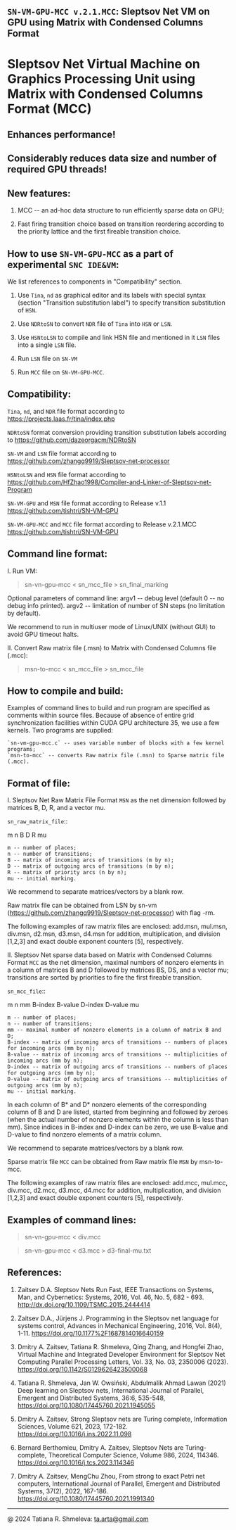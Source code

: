 ## `SN-VM-GPU-MCC v.2.1.MCC`: Sleptsov Net VM on GPU using Matrix with Condensed Columns Format

# Sleptsov Net Virtual Machine on Graphics Processing Unit using Matrix with Condensed Columns Format (MCC) 


## Enhances performance!
## Considerably reduces data size and number of required GPU threads!


New features:
-------------

1) MCC -- an ad-hoc data structure to run efficiently sparse data on GPU;

2) Fast firing transition choice based on transition reordering according to the priority lattice and the first fireable transition choice.


How to use `SN-VM-GPU-MCC` as a part of experimental `SNC IDE&VM`:
------------------------------------------------------------------

We list references to components in "Compatibility" section.

1) Use `Tina`, `nd` as graphical editor and its labels with special syntax (section "Transition substitution label") to specify transition substitution of `HSN`.

2) Use `NDRtoSN` to convert `NDR` file of `Tina` into `HSN` or `LSN`. 

3) Use `HSNtoLSN` to compile and link HSN file and mentioned in it `LSN` files into a single `LSN` file.

4) Run `LSN` file on `SN-VM` 

5) Run `MCC` file on `SN-VM-GPU-MCC`.


Compatibility: 
-------------- 

`Tina`, `nd`, and `NDR` file format according to https://projects.laas.fr/tina/index.php

`NDRtoSN` format conversion providing transition substitution labels according to https://github.com/dazeorgacm/NDRtoSN

`SN-VM` and `LSN` file format according to https://github.com/zhangq9919/Sleptsov-net-processor

`HSNtoLSN` and `HSN` file format according to https://github.com/HfZhao1998/Compiler-and-Linker-of-Sleptsov-net-Program

`SN-VM-GPU` and `MSN` file format according to Release v.1.1 https://github.com/tishtri/SN-VM-GPU

`SN-VM-GPU-MCC` and `MCC` file format according to Release v.2.1.MCC https://github.com/tishtri/SN-VM-GPU


Command line format: 
-------------------- 

I. Run VM:

   >sn-vn-gpu-mcc < sn_mcc_file > sn_final_marking
   
   Optional parameters of command line: 
    	argv1 -- debug level (default 0 -- no debug info printed).
    	argv2 -- limitation of number of SN steps  (no limitation by default).
   	
   We recommend to run in multiuser mode  of Linux/UNIX (without GUI) to avoid GPU timeout halts.
   
II. Convert Raw matrix file (.msn) to Matrix with Condensed Columns file (.mcc):

   >msn-to-mcc < sn_mcc_file > sn_mcc_file
   

How to compile and build:
-------------------------

Examples of command lines to build and run program are specified as comments within source files. Because of absence of entire grid synchronization facilities within CUDA GPU architecture 35, we use a few kernels. Two programs are supplied:

	`sn-vm-gpu-mcc.c` -- uses variable number of blocks with a few kernel programs;
	`msn-to-mcc` -- converts Raw matrix file (.msn) to Sparse matrix file (.mcc).
   

Format of file:
---------------

I. Sleptsov Net Raw Matrix File Format `MSN` as the net dimension followed by matrices B, D, R, and a vector mu. 

`sn_raw_matrix_file`::

m n
B
D
R
mu

	m -- number of places;
	n -- number of transitions;
	B -- matrix of incoming arcs of transitions (m by n);
	D -- matrix of outgoing arcs of transitions (m by n);
	R -- matrix of priority arcs (n by n);
	mu -- initial marking.
	
We recommend to separate matrices/vectors by a blank row.

Raw matrix file can be obtained from LSN by sn-vm (https://github.com/zhangq9919/Sleptsov-net-processor) with flag -rm. 

The following examples of raw matrix files are enclosed: add.msn, mul.msn, div.msn, d2.msn, d3.msn, d4.msn for addition, multiplication, and division [1,2,3] and exact double exponent counters [5], respectively. 


II. Sleptsov Net sparse data based on Matrix with Condensed Columns Format `MCC` as the net dimension, maximal numbers of nonzero elements in a column of matrices B and D followed by matrices BS, DS, and a vector mu; transitions are sorted by priorities to fire the first fireable transition.

`sn_mcc_file`::

m n mm
B-index
B-value
D-index
D-value
mu

	m -- number of places;
	n -- number of transitions;
	mm -- maximal number of nonzero elements in a column of matrix B and D;
	B-index -- matrix of incoming arcs of transitions -- numbers of places for incoming arcs (mm by n);
	B-value -- matrix of incoming arcs of transitions -- multiplicities of incoming arcs (mm by n);
	D-index -- matrix of outgoing arcs of transitions -- numbers of places for outgoing arcs (mm by n);
	D-value -- matrix of outgoing arcs of transitions -- multiplicities of outgoing arcs (mm by n);
	mu -- initial marking.
	
In each column of B* and D* nonzero elements of the corresponding column of B and D are listed, started from beginning and followed by zeroes (when the actual number of nonzero elements within the column is less than mm). Since indices in B-index and D-index can be zero, we use B-value and D-value to find nonzero elements of a matrix column.
	
We recommend to separate matrices/vectors by a blank row.

Sparse matrix file `MCC` can be obtained from Raw matrix file `MSN` by msn-to-mcc. 

The following examples of raw matrix files are enclosed: add.mcc, mul.mcc, div.mcc, d2.mcc, d3.mcc, d4.mcc for addition, multiplication, and division [1,2,3] and exact double exponent counters [5], respectively. 

     
Examples of command lines: 
-------------------------- 

   >sn-vn-gpu-mcc < div.mcc
   
   >sn-vn-gpu-mcc < d3.mcc > d3-final-mu.txt
   
   
References: 
----------- 
1. Zaitsev D.A. Sleptsov Nets Run Fast, IEEE Transactions on Systems, Man, and Cybernetics: Systems, 2016, Vol. 46, No. 5, 682 - 693. http://dx.doi.org/10.1109/TSMC.2015.2444414

2. Zaitsev D.A., Jürjens J. Programming in the Sleptsov net language for systems control, Advances in Mechanical Engineering, 2016, Vol. 8(4), 1-11. https://doi.org/10.1177%2F1687814016640159

3. Dmitry A. Zaitsev, Tatiana R. Shmeleva, Qing Zhang, and Hongfei Zhao, Virtual Machine and Integrated Developer Environment for Sleptsov Net Computing Parallel Processing Letters, Vol. 33, No. 03, 2350006 (2023). https://doi.org/10.1142/S0129626423500068

4. Tatiana R. Shmeleva, Jan W. Owsiński, Abdulmalik Ahmad Lawan (2021) Deep learning on Sleptsov nets, International Journal of Parallel, Emergent and Distributed Systems, 36:6, 535-548, https://doi.org/10.1080/17445760.2021.1945055

5. Dmitry A. Zaitsev, Strong Sleptsov nets are Turing complete, Information Sciences, Volume 621, 2023, 172-182. https://doi.org/10.1016/j.ins.2022.11.098

6. Bernard Berthomieu, Dmitry A. Zaitsev, Sleptsov Nets are Turing-complete, Theoretical Computer Science, Volume 986, 2024, 114346. https://doi.org/10.1016/j.tcs.2023.114346

7. Dmitry A. Zaitsev, MengChu Zhou, From strong to exact Petri net computers, International Journal of Parallel, Emergent and Distributed Systems, 37(2), 2022, 167-186. https://doi.org/10.1080/17445760.2021.1991340

--------------------------------------------------------------------------------------------------------------- 
@ 2024 Tatiana R. Shmeleva: ta.arta@gmail.com
